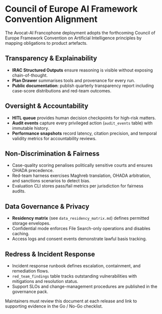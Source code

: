 # Council of Europe AI Framework Convention Alignment

The Avocat-AI Francophone deployment adopts the forthcoming Council of Europe Framework Convention on Artificial Intelligence principles by mapping obligations to product artefacts.

## Transparency & Explainability
- **IRAC Structured Outputs** ensure reasoning is visible without exposing chain-of-thought.
- **Plan Drawer** summarises tools and provenance for every run.
- **Public documentation**: publish quarterly transparency report including case-score distributions and red-team outcomes.

## Oversight & Accountability
- **HITL queue** provides human decision checkpoints for high-risk matters.
- **Audit events** capture every privileged action (`audit_events` table) with immutable history.
- **Performance snapshots** record latency, citation precision, and temporal validity metrics for accountability reviews.

## Non-Discrimination & Fairness
- Case-quality scoring penalises politically sensitive courts and ensures OHADA precedence.
- Red-team harness exercises Maghreb translation, OHADA arbitration, and sanctions scenarios to detect bias.
- Evaluation CLI stores pass/fail metrics per jurisdiction for fairness audits.

## Data Governance & Privacy
- **Residency matrix** (see `data_residency_matrix.md`) defines permitted storage envelopes.
- Confidential mode enforces File Search-only operations and disables caching.
- Access logs and consent events demonstrate lawful basis tracking.

## Redress & Incident Response
- Incident response runbook defines escalation, containment, and remediation flows.
- `red_team_findings` table tracks outstanding vulnerabilities with mitigations and resolution status.
- Support SLOs and change-management procedures are published in the governance pack.

Maintainers must review this document at each release and link to supporting evidence in the Go / No-Go checklist.
